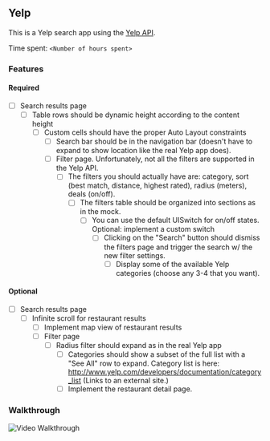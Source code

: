 ## Yelp

This is a Yelp search app using the [Yelp API](http://developer.rottentomatoes.com/docs/read/JSON).

Time spent: `<Number of hours spent>`

### Features

#### Required

- [ ] Search results page
   - [ ] Table rows should be dynamic height according to the content height
      - [ ] Custom cells should have the proper Auto Layout constraints
         - [ ] Search bar should be in the navigation bar (doesn't have to expand to show location like the real Yelp app does).
         - [ ] Filter page. Unfortunately, not all the filters are supported in the Yelp API.
            - [ ] The filters you should actually have are: category, sort (best match, distance, highest rated), radius (meters), deals (on/off).
               - [ ] The filters table should be organized into sections as in the mock.
                  - [ ] You can use the default UISwitch for on/off states. Optional: implement a custom switch
                     - [ ] Clicking on the "Search" button should dismiss the filters page and trigger the search w/ the new filter settings.
                        - [ ] Display some of the available Yelp categories (choose any 3-4 that you want).

#### Optional

- [ ] Search results page
   - [ ] Infinite scroll for restaurant results
      - [ ] Implement map view of restaurant results
      - [ ] Filter page
         - [ ] Radius filter should expand as in the real Yelp app
            - [ ] Categories should show a subset of the full list with a "See All" row to expand. Category list is here: http://www.yelp.com/developers/documentation/category_list (Links to an external site.)
            - [ ] Implement the restaurant detail page.

### Walkthrough

![Video Walkthrough](...)


